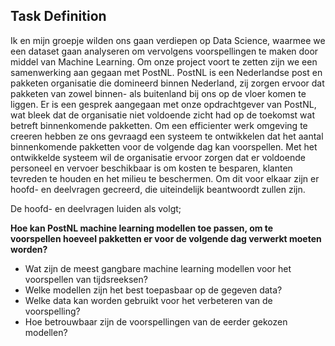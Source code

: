 ## Task Definition

Ik en mijn groepje wilden ons gaan verdiepen op Data Science, waarmee we een dataset gaan analyseren om vervolgens voorspellingen te maken door middel van Machine Learning.
Om onze project voort te zetten zijn we een samenwerking aan gegaan met PostNL. PostNL is een Nederlandse post en pakketen organisatie die domineerd binnen Nederland, zij zorgen ervoor dat pakketen van zowel binnen- als buitenland bij ons op de vloer komen te liggen. Er is een gesprek aangegaan met onze opdrachtgever van PostNL, wat bleek dat de organisatie niet voldoende zicht had op de toekomst wat betreft binnenkomende pakketten. Om een efficienter werk omgeving te creeren hebben ze ons gevraagd een systeem te ontwikkelen dat het aantal binnenkomende pakketten voor de volgende dag kan voorspellen. Met het ontwikkelde systeem wil de organisatie ervoor zorgen dat er voldoende personeel en vervoer beschikbaar is om kosten te besparen, klanten tevreden te houden en het milieu te beschermen. Om dit voor elkaar zijn er hoofd- en deelvragen gecreerd, die uiteindelijk beantwoordt zullen zijn.

De hoofd- en deelvragen luiden als volgt;

**Hoe kan PostNL machine learning modellen toe passen, om te voorspellen hoeveel pakketten er voor de volgende dag verwerkt moeten worden?**

* Wat zijn de meest gangbare machine learning modellen voor het voorspellen van tijdsreeksen?
* Welke modellen zijn het best toepasbaar op de gegeven data?
* Welke data kan worden gebruikt voor het verbeteren van de voorspelling?
* Hoe betrouwbaar zijn de voorspellingen van de eerder gekozen modellen?
